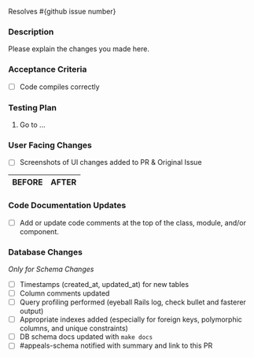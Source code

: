 Resolves #{github issue number}

### Description
Please explain the changes you made here.

### Acceptance Criteria
- [ ] Code compiles correctly

### Testing Plan
1. Go to ...

### User Facing Changes
 - [ ] Screenshots of UI changes added to PR & Original Issue

 BEFORE|AFTER
 ---|---

### Code Documentation Updates
- [ ] Add or update code comments at the top of the class, module, and/or component.

### Database Changes
*Only for Schema Changes*

* [ ] Timestamps (created_at, updated_at) for new tables
* [ ] Column comments updated
* [ ] Query profiling performed (eyeball Rails log, check bullet and fasterer output)
* [ ] Appropriate indexes added (especially for foreign keys, polymorphic columns, and unique constraints)
* [ ] DB schema docs updated with `make docs`
* [ ] #appeals-schema notified with summary and link to this PR
